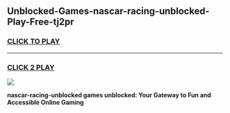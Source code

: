 
## Unblocked-Games-nascar-racing-unblocked-Play-Free-tj2pr
<h3>
<a href="https://premium76.site?title=nascar-racing-unblocked&ref=23A">CLICK TO PLAY</a></h3>
<hr>

<h3>
<a href="https://premium76.site?title=nascar-racing-unblocked&ref=23A">CLICK 2 PLAY</a>
  
</h3>

<a href="https://premium76.site?title=nascar-racing-unblocked&ref=23A"><img src="https://clearcache.store/games.png"></a>


**nascar-racing-unblocked games unblocked: Your Gateway to Fun and Accessible Online Gaming**
